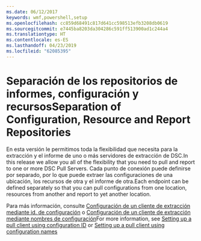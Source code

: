 ```yaml
---
ms.date: 06/12/2017
keywords: wmf,powershell,setup
ms.openlocfilehash: cc859d68491c817d641cc598513efb3208db0619
ms.sourcegitcommit: e7445ba8203da304286c591ff513900ad1c244a4
ms.translationtype: HT
ms.contentlocale: es-ES
ms.lasthandoff: 04/23/2019
ms.locfileid: "62085395"
---
```

# <a name="separation-of-configuration-resource-and-report-repositories"></a><span data-ttu-id="60b97-102">Separación de los repositorios de informes, configuración y recursos</span><span class="sxs-lookup"><span data-stu-id="60b97-102">Separation of Configuration, Resource and Report Repositories</span></span>

<span data-ttu-id="60b97-103">En esta versión le permitimos toda la flexibilidad que necesita para la extracción y el informe de uno o más servidores de extracción de DSC.</span><span class="sxs-lookup"><span data-stu-id="60b97-103">In this release we allow you all of the flexibility that you need to pull and report to one or more DSC Pull Servers.</span></span> <span data-ttu-id="60b97-104">Cada punto de conexión puede definirse por separado, por lo que puede extraer las configuraciones de una ubicación, los recursos de otra y el informe de otra.</span><span class="sxs-lookup"><span data-stu-id="60b97-104">Each endpoint can be defined separately so that you can pull configurations from one location, resources from another and report to yet another location.</span></span>

<span data-ttu-id="60b97-105">Para más información, consulte [Configuración de un cliente de extracción mediante id. de configuración](https://msdn.microsoft.com/powershell/dsc/pullclientconfigid) o [Configuración de un cliente de extracción mediante nombres de configuración](https://msdn.microsoft.com/powershell/dsc/pullclientconfignames)</span><span class="sxs-lookup"><span data-stu-id="60b97-105">For more information, see [Setting up a pull client using configuration ID](https://msdn.microsoft.com/powershell/dsc/pullclientconfigid) or [Setting up a pull client using configuration names](https://msdn.microsoft.com/powershell/dsc/pullclientconfignames)</span></span>
